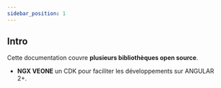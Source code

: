 ```yaml
---
sidebar_position: 1
---
```


## Intro

Cette documentation couvre  **plusieurs bibliothèques open source**.

- **NGX VEONE** un CDK pour faciliter les développements sur ANGULAR 2+.